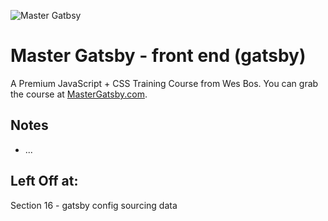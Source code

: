 ![Master Gatbsy](https://res.cloudinary.com/wesbos/image/upload/c_scale,q_auto,w_1600/v1600356131/GAT-social-share_rxvhdg.png)

# Master Gatsby - front end (gatsby)

A Premium JavaScript + CSS Training Course from Wes Bos. You can grab the course at [MasterGatsby.com](https://mastergatsby.com).

## Notes

* ...

## Left Off at:

Section 16 - gatsby config sourcing data
